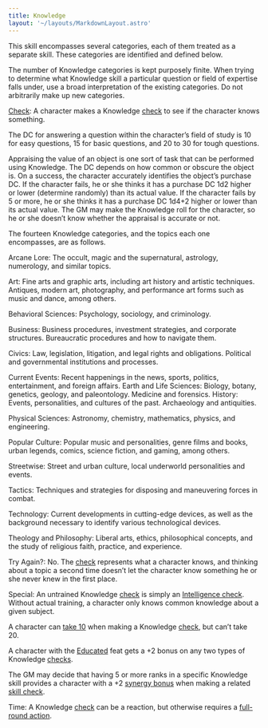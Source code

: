 ```yaml
---
title: Knowledge
layout: '~/layouts/MarkdownLayout.astro'
---
```

This skill encompasses several categories, each of them treated as a separate
skill. These categories are identified and defined below.

The number of Knowledge categories is kept purposely finite. When trying to
determine what Knowledge skill a particular question or field of expertise
falls under, use a broad interpretation of the existing categories. Do not
arbitrarily make up new categories.

[Check](/modern.d20.srd/skills/skill.basics): A character makes a
Knowledge [check](/modern.d20.srd/skills/skill.basics) to see if the
character knows something.

The DC for answering a question within the character’s field of study is 10
for easy questions, 15 for basic questions, and 20 to 30 for tough questions.

Appraising the value of an object is one sort of task that can be performed
using Knowledge. The DC depends on how common or obscure the object is. On a
success, the character accurately identifies the object’s purchase DC. If the
character fails, he or she thinks it has a purchase DC 1d2 higher or lower
(determine randomly) than its actual value. If the character fails by 5 or
more, he or she thinks it has a purchase DC 1d4+2 higher or lower than its
actual value. The GM may make the Knowledge roll for the character, so he or
she doesn’t know whether the appraisal is accurate or not.

The fourteen Knowledge categories, and the topics each one encompasses, are as
follows.

Arcane Lore: The occult, magic and the supernatural, astrology, numerology,
and similar topics.

Art: Fine arts and graphic arts, including art history and artistic
techniques. Antiques, modern art, photography, and performance art forms such
as music and dance, among others.

Behavioral Sciences: Psychology, sociology, and criminology.

Business: Business procedures, investment strategies, and corporate
structures. Bureaucratic procedures and how to navigate them.

Civics: Law, legislation, litigation, and legal rights and obligations.
Political and governmental institutions and processes.

Current Events: Recent happenings in the news, sports, politics,
entertainment, and foreign affairs. Earth and Life Sciences: Biology, botany,
genetics, geology, and paleontology. Medicine and forensics. History: Events,
personalities, and cultures of the past. Archaeology and antiquities.

Physical Sciences: Astronomy, chemistry, mathematics, physics, and
engineering.

Popular Culture: Popular music and personalities, genre films and books, urban
legends, comics, science fiction, and gaming, among others.

Streetwise: Street and urban culture, local underworld personalities and
events.

Tactics: Techniques and strategies for disposing and maneuvering forces in
combat.

Technology: Current developments in cutting-edge devices, as well as the
background necessary to identify various technological devices.

Theology and Philosophy: Liberal arts, ethics, philosophical concepts, and the
study of religious faith, practice, and experience.

Try Again?: No. The [check](/modern.d20.srd/skills/skill.basics)
represents what a character knows, and thinking about a topic a second time
doesn’t let the character know something he or she never knew in the first
place.

Special: An untrained Knowledge
[check](/modern.d20.srd/skills/skill.basics) is simply an
[Intelligence check](/modern.d20.srd/skills/skill.basics). Without actual
training, a character only knows common knowledge about a given subject.

A character can [take 10](/modern.d20.srd/skills/skill.basics) when
making a Knowledge [check](/modern.d20.srd/skills/skill.basics), but
can’t take 20.

A character with the [Educated](/modern.d20.srd/feats/educated) feat gets a +2
bonus on any two types of Knowledge
[checks](/modern.d20.srd/skills/skill.basics).

The GM may decide that having 5 or more ranks in a specific Knowledge skill
provides a character with a +2 [synergy bonus](/modern.d20.srd/skills/skill.basics) when making a related
[skill check](/modern.d20.srd/skills/skill.basics).

Time: A Knowledge [check](/modern.d20.srd/skills/skill.basics) can
be a reaction, but otherwise requires a [full-round action](/modern.d20.srd/combat/full.round.actions).

